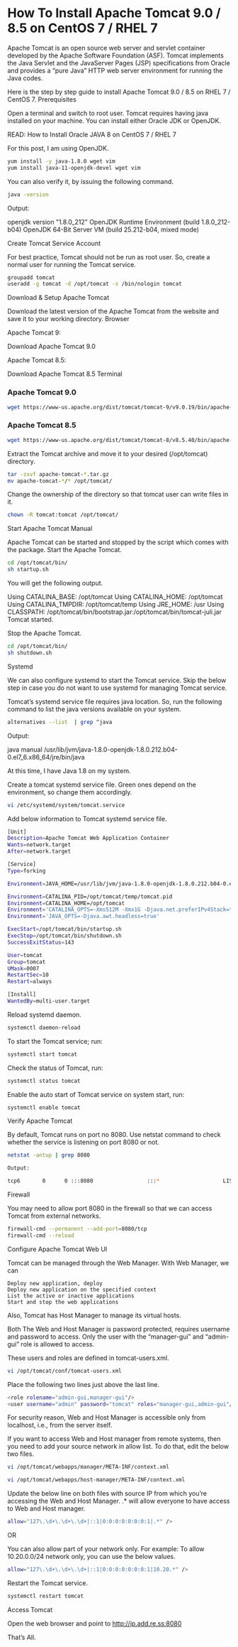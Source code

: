  #                           How To Install Apache Tomcat 9.0 / 8.5 on CentOS 7 / RHEL 7


Apache Tomcat is an open source web server and servlet container developed by the Apache Software Foundation (ASF). Tomcat implements the Java Servlet and the JavaServer Pages (JSP) specifications from Oracle and provides a “pure Java” HTTP web server environment for running the Java codes.

Here is the step by step guide to install Apache Tomcat 9.0 / 8.5 on RHEL 7 / CentOS 7.
Prerequisites

Open a terminal and switch to root user.
Tomcat requires having java installed on your machine. You can install either Oracle JDK or OpenJDK.

READ: How to Install Oracle JAVA 8 on CentOS 7 / RHEL 7

For this post, I am using OpenJDK.
```sh
yum install -y java-1.8.0 wget vim
yum install java-11-openjdk-devel wget vim
```
You can also verify it, by issuing the following command.
```sh
java -version
```
Output:

openjdk version "1.8.0_212"
OpenJDK Runtime Environment (build 1.8.0_212-b04)
OpenJDK 64-Bit Server VM (build 25.212-b04, mixed mode)

Create Tomcat Service Account

For best practice, Tomcat should not be run as root user. So, create a normal user for running the Tomcat service.
```sh
groupadd tomcat
useradd -g tomcat -d /opt/tomcat -s /bin/nologin tomcat
```
Download & Setup Apache Tomcat

Download the latest version of the Apache Tomcat from the website and save it to your working directory.
Browser

Apache Tomcat 9:

Download Apache Tomcat 9.0

Apache Tomcat 8.5:

Download Apache Tomcat 8.5
Terminal

### Apache Tomcat 9.0 ###
```sh
wget https://www-us.apache.org/dist/tomcat/tomcat-9/v9.0.19/bin/apache-tomcat-9.0.19.tar.gz
```
### Apache Tomcat 8.5 ###
```sh
wget https://www-us.apache.org/dist/tomcat/tomcat-8/v8.5.40/bin/apache-tomcat-8.5.40.tar.gz
```
Extract the Tomcat archive and move it to your desired (/opt/tomcat) directory.
```sh
tar -zxvf apache-tomcat-*.tar.gz
mv apache-tomcat-*/* /opt/tomcat/
```
Change the ownership of the directory so that tomcat user can write files in it.
```sh
chown -R tomcat:tomcat /opt/tomcat/
```
Start Apache Tomcat
Manual

Apache Tomcat can be started and stopped by the script which comes with the package. Start the Apache Tomcat.
```sh
cd /opt/tomcat/bin/
sh startup.sh
```
You will get the following output.

Using CATALINA_BASE: /opt/tomcat
Using CATALINA_HOME: /opt/tomcat
Using CATALINA_TMPDIR: /opt/tomcat/temp
Using JRE_HOME: /usr
Using CLASSPATH: /opt/tomcat/bin/bootstrap.jar:/opt/tomcat/bin/tomcat-juli.jar
Tomcat started.

Stop the Apache Tomcat.
```sh
cd /opt/tomcat/bin/
sh shutdown.sh
```
Systemd

We can also configure systemd to start the Tomcat service. Skip the below step in case you do not want to use systemd for managing Tomcat service.

Tomcat’s systemd service file requires java location. So, run the following command to list the java versions available on your system.
```sh
alternatives --list  | grep ^java
```
Output:

java    manual  /usr/lib/jvm/java-1.8.0-openjdk-1.8.0.212.b04-0.el7_6.x86_64/jre/bin/java

At this time, I have Java 1.8 on my system.

Create a tomcat systemd service file. Green ones depend on the environment, so change them accordingly.
```sh
vi /etc/systemd/system/tomcat.service
```
Add below information to Tomcat systemd service file.
```sh
[Unit]
Description=Apache Tomcat Web Application Container
Wants=network.target
After=network.target

[Service]
Type=forking

Environment=JAVA_HOME=/usr/lib/jvm/java-1.8.0-openjdk-1.8.0.212.b04-0.el7_6.x86_64/

Environment=CATALINA_PID=/opt/tomcat/temp/tomcat.pid
Environment=CATALINA_HOME=/opt/tomcat
Environment='CATALINA_OPTS=-Xms512M -Xmx1G -Djava.net.preferIPv4Stack=true'
Environment='JAVA_OPTS=-Djava.awt.headless=true'

ExecStart=/opt/tomcat/bin/startup.sh
ExecStop=/opt/tomcat/bin/shutdown.sh
SuccessExitStatus=143

User=tomcat
Group=tomcat
UMask=0007
RestartSec=10
Restart=always

[Install]
WantedBy=multi-user.target
```
Reload systemd daemon.
```sh
systemctl daemon-reload
```
To start the Tomcat service; run:
```sh
systemctl start tomcat
```
Check the status of Tomcat, run:
```sh
systemctl status tomcat
```
Enable the auto start of Tomcat service on system start, run:
```sh
systemctl enable tomcat
```
Verify Apache Tomcat

By default, Tomcat runs on port no 8080. Use netstat command to check whether the service is listening on port 8080 or not.
```sh
netstat -antup | grep 8080
```
```sh
Output:

tcp6       0      0 :::8080                 :::*                    LISTEN      2428/java
```
Firewall

You may need to allow port 8080 in the firewall so that we can access Tomcat from external networks.
```sh
firewall-cmd --permanent --add-port=8080/tcp
firewall-cmd --reload
```
Configure Apache Tomcat Web UI

Tomcat can be managed through the Web Manager. With Web Manager, we can

    Deploy new application, deploy
    Deploy new application on the specified context
    List the active or inactive applications
    Start and stop the web applications

Also, Tomcat has Host Manager to manage its virtual hosts.

Both The Web and Host Manager is password protected, requires username and password to access. Only the user with the “manager-gui” and “admin-gui” role is allowed to access.

These users and roles are defined in tomcat-users.xml.
```sh
vi /opt/tomcat/conf/tomcat-users.xml
```
Place the following two lines just above the last line.
```sh
<role rolename="admin-gui,manager-gui"/>
<user username="admin" password="tomcat" roles="manager-gui,admin-gui"/>
```
For security reason, Web and Host Manager is accessible only from localhost, i.e., from the server itself.

If you want to access Web and Host manager from remote systems, then you need to add your source network in allow list. To do that, edit the below two files.
```sh
vi /opt/tomcat/webapps/manager/META-INF/context.xml

vi /opt/tomcat/webapps/host-manager/META-INF/context.xml
```
Update the below line on both files with source IP from which you’re accessing the Web and Host Manager. .* will allow everyone to have access to Web and Host manager.
```sh
allow="127\.\d+\.\d+\.\d+|::1|0:0:0:0:0:0:0:1|.*" />
```
OR

You can also allow part of your network only. For example: To allow 10.20.0.0/24 network only, you can use the below values.
```sh
allow="127\.\d+\.\d+\.\d+|::1|0:0:0:0:0:0:0:1|10.20.*" />
```
Restart the Tomcat service.
```sh
systemctl restart tomcat
```
Access Tomcat

Open the web browser and point to
http://ip.add.re.ss:8080


That’s All.
